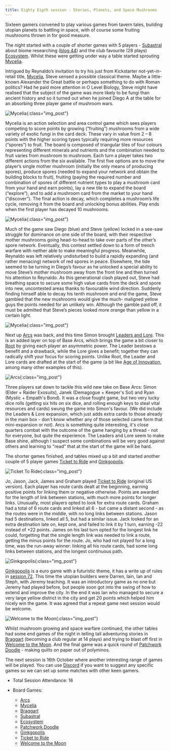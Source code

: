 ```yaml
---
title: Eighty Eigth session - Stories, Planets, and Space Mushrooms
---
```


Sixteen gamers convened to play various games from tavern tales, building utopian planets to battling in space, with of course some fruiting mushrooms thrown in for good measure.

The night started with a couple of shorter games with 5 players - [Subastral][SA] about biome researching ([blog 44][44]) and the club favourite (28 plays) [Ecosystem][E]. Whilst these were getting under way a table started sprouting [Mycelia][M].

Intrigued by Reynaldo’s invitation to try his just from Kickstarter not-yet-in-retail
title, [Mycelia][M], Steve sensed a possible classical theme. Maybe a little-known
Alexander the Great battle or perhaps something to do with Roman politics? Had he
paid more attention in O Level Biology, Steve might have realised that the subject of
the game was more likely to be fungi than ancient history and so it turned out when
he joined Diego A at the table for an absorbing three player game of mushroom
wars.

![Mycelia](/images/posts/2024_10_02/Mycelia01.jpg "Mycelia"){:class="img_post"}

Mycelia is an action selection and area control game which sees players competing
to score points by growing (“fruiting”) mushrooms from a wide variety of exotic fungi
in the card deck. These vary in value from 2 – 8 points with the higher scoring types
typically requiring more resources (“spores”) to fruit. The board is composed of
triangular tiles of four colours representing different minerals and nutrients and the
combination needed to fruit varies from mushroom to mushroom. Each turn a player
takes two different actions from the six available. The first five options are to move
the player’s single mother mushroom (initially the only means of producing spores),
produce spores (needed to expand your network and obtain the building blocks to
fruit), fruiting (paying the required number and combination of spores of different
nutrient types to play a mushroom card from your hand and earn points), lay a new
tile to expand the board (“explore”), and to add a mushroom card from the market to
your hand (“discover”). The final action is decay, which completes a mushroom’s life
cycle, removing it from the board and unlocking bonus abilities. Play ends when the
first player has decayed 10 mushrooms.

![Mycelia](/images/posts/2024_10_02/Mycelia02.jpg "Mycelia"){:class="img_post"}

Much of the game saw Diego (blue) and Steve (yellow) locked in a see-saw struggle
for dominance on one side of the board, with their respective mother mushrooms
going head-to-head to take over parts of the other’s spore network. Eventually, this
contest settled down to a form of trench warfare with neither able to make
meaningful progress. Meanwhile, Reynaldo was left relatively undisturbed to build a
rapidly expanding (and rather menacing) network of red spores in peace. Elsewhere,
the tide seemed to be turning in Diego’s favour as he unlocked a special ability to
move Steve’s mother mushroom away from the front line and then turned his
attention to Reynaldo. As this generational clash played out, Steve had breathing
space to secure some high value cards from the deck and spore into new,
uncontested areas thanks to favourable wind direction. Suddenly finding himself able
to decay his tenth mushroom and end the game, Steve gambled that the new
mushrooms would give the much- maligned yellow guys the points needed for an
unlikely win. Although the gamble paid off, it must be admitted that Steve’s pieces
looked more orange than yellow in a certain light.

![Mycelia](/images/posts/2024_10_02/Mycelia03.jpg "Mycelia"){:class="img_post"}

Next up [Arcs][Arcs] was back, and this time Simon brought [Leaders and Lore][LaL]. This
is an added layer on top of Base Arcs, which brings the game a bit
closer to [Root][RT] by giving each player an asymmetric power. The Leader
bestows a benefit and a drawback, while the Lore gives a benefit;
together they can radically shift your focus for scoring
points. Unlike Root, the Leader and Lore cards are drafted at the
start of the game (a bit like [Age of Innovation][AoI], among many other
examples of this).

![Arcs](/images/posts/2024_10_02/Arcs01.jpg "Arcs"){:class="img_post"}

Three players sat down to tackle this wild new take
on Base Arcs: Simon (Elder + Raider Exosuits), Janek (Demagogue +
Keeper's Sol) and Ryan (Mystic + Empath's Bond). It was a close fought
game, but two very lucky dice rolls (getting six hits on six dice, and
rolling enough keys to steal vital resources and cards) swung the game
into Simon's favour. (We did include the Leaders & Lore expansion, which
just adds extra cards to those already in the main box - don't know
whether any of those selected came form that mini-expansion or
not). Arcs is something quite interesting, it's close quarters combat
with the outcome of the game hanging by a thread - not for everyone,
but quite the experience. The Leaders and Lore seem to make Base
shine, although I suspect some combinations will be very good against
others and learning to "read" that at the start of the game will be
hard.

The shorter games finished, and tables mixed up a bit and started another couple of 5 player games [Ticket to Ride][TtR] and [Ginkgopolis][Gp].

![Ticket To Ride](/images/posts/2024_10_02/TicketToRide01.jpg "Ticket To Ride"){:class="img_post"}

Jo, Jason, Jack, James and Graham played [Ticket to Ride][TtR] (original US version).  Each player has route cards dealt at the beginning, earning positive points for linking them or negative otherwise.  Points are awarded for the length of link between stations, with much more points for longer links.  Unusually, most players opted to look for extra route cards.  Graham had a total of 6 route cards and linked all 6 - but came a distant second - as the routes were in the middle, with no long links between stations.  Jason had 5 destinations, linked all 5, but had a similar issue.  Jack looked for an extra destination late on, kept one, and failed to link it by 1 turn, earning -22 instead of +22 points. James on his last turn opted for the longest link he could, forgetting that the single length link was needed to link a route, getting the minus points for the route.  Jo, who had not played for a long time, was the run-away winner: linking all his route cards, had some long links between stations, and the longest continuous path.

![Ginkgopolis](/images/posts/2024_10_02/Ginkgopolis01.jpg "Ginkgopolis"){:class="img_post"}

[Ginkgopolis][Gp] is a euro game with a futuristic theme, it has a write up of rules in [session 72][72]. This time the utopian builders were Darren, Iain, Ian and Steph, with Jeremy teaching. It was an introductory game as no one but Jeremy had played before, but people soon got into the swing of how to extend and improve the city. In the end it was Ian who managed to secure a very large yellow district in the city and get 20 points which helped him nicely win the game. 
It was agreed that a repeat game next session would be welcome.

![Welcome to the Moon](/images/posts/2024_10_02/WelcomeMoon01.jpg "Welcome to the Moon"){:class="img_post"}

Whilst mushroom growing and space warfare continued, the other tables had some end games of the night in telling tall adventuring stories in [Braggart][Brag] (becoming a club regular at 14 plays) and trying to blast off first in [Welcome to the Moon][WM]. And the final game was a quick round of [Patchwork Doodle][PD] - making quilts on paper out of polyminos.

The next session is 16th October where another interesting range of games will be played. You can use [Discord][Contact] if you want to suggest any specific games so we can set up some matches with other keen gamers.

* Total Session Attendance: 16
* Board Games:

	 * [Arcs][Arcs]
	 * [Mycelia][M]
	 * [Braggart][Brag]
	 * [Subastral][SA]
	 * [Ecosystem][E] 
	 * [Patchwork Doodle][PD]
	 * [Ginkgopolis][Gp]
	 * [Ticket to Ride][TtR]
	 * [Welcome to the Moon][WM]

[44]: /2022/11/30/fortyfourth-session.html
[72]: /2024/02/21/seventysecond-session.html

[M]: {{site.data.BoardGameLinks.Mycelia.Link}}
[LaL]: {{site.data.BoardGameLinks.ArcsLeadersAndLore.Link}}
[AoI]: https://boardgamegeek.com/boardgame/383179/age-of-innovation
[RT]: {{site.data.BoardGameLinks.Root.Link}}
[TtR]: {{site.data.BoardGameLinks.TicketToRide.Link}}
[WM]: {{site.data.BoardGameLinks.WelcomeToTheMoon.Link}}
[Gp]: {{site.data.BoardGameLinks.Ginkgopolis.Link}}
[E]: {{site.data.BoardGameLinks.Ecosystem.Link}}
[Arcs]: {{site.data.BoardGameLinks.Arcs.Link}}
[Brag]: {{site.data.BoardGameLinks.Braggart.Link}}
[SA]: {{site.data.BoardGameLinks.Subastral.Link}}
[PD]: {{site.data.BoardGameLinks.PatchworkDoodle.Link}}

[Contact]: /Contact.html
